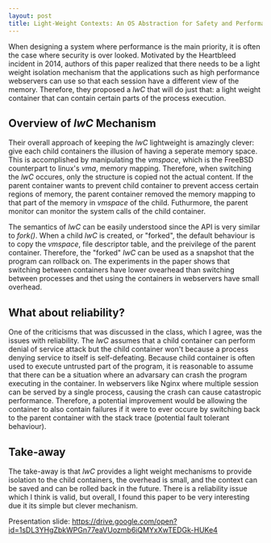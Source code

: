 ```yaml
---
layout: post
title: Light-Weight Contexts: An OS Abstraction for Safety and Performance
---
```


When designing a system where performance is the main priority, it is often the case where security is over looked.
Motivated by the Heartbleed incident in 2014, authors of this paper realized that there needs to be a light weight isolation mechanism that the applications such as high performance webservers can use so that each session have a different view of the memory.
Therefore, they proposed a *lwC* that will do just that: a light weight container that can contain certain parts of the process execution. 

## Overview of *lwC* Mechanism

Their overall approach of keeping the *lwC* lightweight is amazingly clever: give each child containers the illusion of having a seperate memory space.
This is accomplished by manipulating the *vmspace*, which is the FreeBSD counterpart to linux's *vma*, memory mapping.
Therefore, when switching the *lwC* occures, only the structure is copied not the actual content.
If the parent container wants to prevent child container to prevent access certain regions of memory, the parent container removed the memory mapping to that part of the memory in *vmspace* of the child.
Futhurmore, the parent monitor can monitor the system calls of the child container.

The semantics of *lwC* can be easily understood since the API is very similar to *fork()*.
When a child *lwC* is created, or "forked", the default behaviour is to copy the *vmspace*, file descriptor table, and the preivilege of the parent container.
Therefore, the "forked" *lwC* can be used as a snapshot that the program can rollback on.
The experiments in the paper shows that switching between containers have lower ovearhead than switching between processes and thet using the containers in webservers have small overhead.

## What about reliability?

One of the criticisms that was discussed in the class, which I agree, was the issues with reliability.
The *lwC* assumes that a child container can perform denial of service attack but the child container won't because a process denying service to itself is self-defeating.
Because child container is often used to execute untrusted part of the program, it is reasonable to assume that there can be a situation where an advarsary can crash the program executing in the container.
In webservers like Nginx where multiple session can be served by a single process, causing the crash can cause catastropic performance.
Therefore, a potential improvement would be allowing the container to also contain failures if it were to ever occure by switching back to the parent container with the stack trace (potential fault tolerant behaviour).

## Take-away
The take-away is that *lwC* provides a light weight mechanisms to provide isolation to the child containers, the overhead is small, and the context can be saved and can be rolled back in the future.
There is a reliability issue which I think is valid, but overall, I found this paper to be very interesting due it its simple but clever mechanism.

Presentation slide: https://drive.google.com/open?id=1sDL3YHgZbkWPGn77eaVUozmb6iQMYxXwTEDGk-HUKe4
